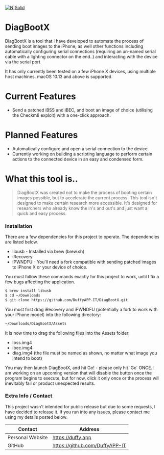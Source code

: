 [![N|Solid](https://i.imgur.com/3gusnRg.png)](https://nodesource.com/products/nsolid)
# DiagBootX
DiagBootX is a tool that I have developed to automate the process of sending boot images to the iPhone, as well other functions including automatically configuring serial connections (requiring an un-named serial cable with a lighting connector on the end..) and interacting with the device via the serial port.

It has only currently been tested on a few iPhone X devices, using multiple host machines. macOS 10.13 and above is supported.
# Current Features
  - Send a patched iBSS and iBEC, and boot an image of choice (utilising the Checkm8 exploit) with a one-click approach.
# Planned Features
 - Automatically configure and open a serial connection to the device.
 - Currently working on building a scripting language to perform certain actions to the connected device in an easy and condensed form.

# What this tool is..
> DiagBootX was created not to make the process of booting
> certain images possible, but to accelerate the current process.
> This tool isn't designed to make certain research more accessible.
> It's designed for researchers who already know the in's and out's
> and just want a quick and easy process.

### Installation

There are a few dependencies for this project to operate. The dependencies are listed below.

- libusb - Installed via brew (brew.sh)
- iRecovery
- iPWNDFU - You'll need a fork compatible with sending patched images
 to iPhone X or your device of choice.

You must follow these commands exactly for this project to work, until I fix a few bugs affecting the application.

```sh
$ brew install libusb
$ cd ~/Downloads
$ git clone https://github.com/DuffyAPP-IT/DiagBootX.git
```
You must first drag iRecovery and iPWNDFU (potentially a fork to work with your iPhone model) into the following directory:
```sh
~/Downloads/DiagBootX/Assets
```
It is now time to drag the following files into the Assets folder:

 - ibss.img4
 - ibec.img4
 - diag.img4 (the file must be named as shown, no matter what image you intend to boot)

You may then launch DiagBootX, and hit Go! - please only hit 'Go' ONCE. I am working on an upcoming version that will disable the button once the program begins to execute, but for now, click it only once or the process will inevitably fail or product unexpected results.

### Extra Info / Contact

This project wasn't intended for public release but due to some requests, I have decided to release it. If you run into any issues, please contact me using my details posted below.

| Contact | Address |
| ------ | ------ |
| Personal Website | https://duffy.app |
| GitHub | https://github.com/DuffyAPP-IT |
